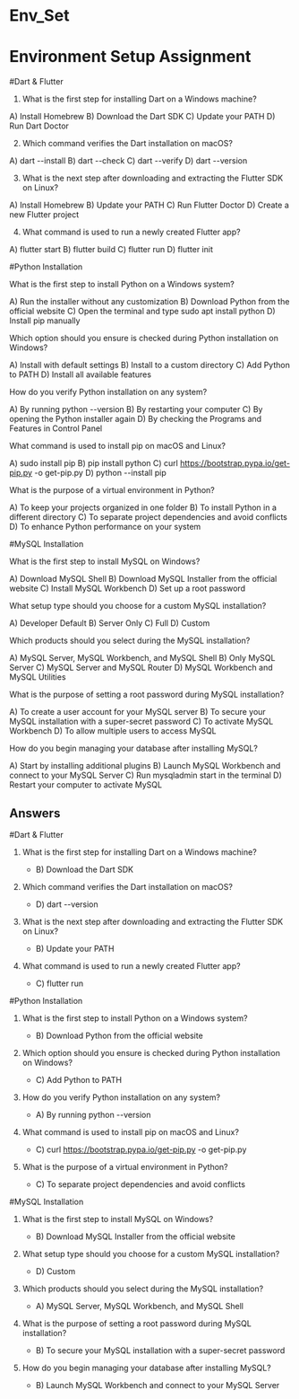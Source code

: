 # Env_Set

# Environment Setup Assignment

#Dart & Flutter

1. What is the first step for installing Dart on a Windows machine?

A) Install Homebrew
B) Download the Dart SDK
C) Update your PATH
D) Run Dart Doctor

2. Which command verifies the Dart installation on macOS?

A) dart --install
B) dart --check
C) dart --verify
D) dart --version


3. What is the next step after downloading and extracting the Flutter SDK on Linux?

A) Install Homebrew
B) Update your PATH
C) Run Flutter Doctor
D) Create a new Flutter project


4. What command is used to run a newly created Flutter app?

A) flutter start
B) flutter build
C) flutter run
D) flutter init


#Python Installation

What is the first step to install Python on a Windows system?

A) Run the installer without any customization
B) Download Python from the official website
C) Open the terminal and type sudo apt install python
D) Install pip manually

Which option should you ensure is checked during Python installation on Windows?

A) Install with default settings
B) Install to a custom directory
C) Add Python to PATH
D) Install all available features

How do you verify Python installation on any system?

A) By running python --version
B) By restarting your computer
C) By opening the Python installer again
D) By checking the Programs and Features in Control Panel

What command is used to install pip on macOS and Linux?

A) sudo install pip
B) pip install python
C) curl https://bootstrap.pypa.io/get-pip.py -o get-pip.py
D) python --install pip

What is the purpose of a virtual environment in Python?

A) To keep your projects organized in one folder
B) To install Python in a different directory
C) To separate project dependencies and avoid conflicts
D) To enhance Python performance on your system

#MySQL Installation

What is the first step to install MySQL on Windows?

A) Download MySQL Shell
B) Download MySQL Installer from the official website
C) Install MySQL Workbench
D) Set up a root password

What setup type should you choose for a custom MySQL installation?

A) Developer Default
B) Server Only
C) Full
D) Custom

Which products should you select during the MySQL installation?

A) MySQL Server, MySQL Workbench, and MySQL Shell
B) Only MySQL Server
C) MySQL Server and MySQL Router
D) MySQL Workbench and MySQL Utilities

What is the purpose of setting a root password during MySQL installation?

A) To create a user account for your MySQL server
B) To secure your MySQL installation with a super-secret password
C) To activate MySQL Workbench
D) To allow multiple users to access MySQL

How do you begin managing your database after installing MySQL?

A) Start by installing additional plugins
B) Launch MySQL Workbench and connect to your MySQL Server
C) Run mysqladmin start in the terminal
D) Restart your computer to activate MySQL


## Answers

#Dart & Flutter

1. What is the first step for installing Dart on a Windows machine?
   - B) Download the Dart SDK

2. Which command verifies the Dart installation on macOS?
   - D) dart --version

3. What is the next step after downloading and extracting the Flutter SDK on Linux?
   - B) Update your PATH

4. What command is used to run a newly created Flutter app?
   - C) flutter run

#Python Installation

1. What is the first step to install Python on a Windows system?
   - B) Download Python from the official website

2. Which option should you ensure is checked during Python installation on Windows?
   - C) Add Python to PATH

3. How do you verify Python installation on any system?
   - A) By running python --version

4. What command is used to install pip on macOS and Linux?
   - C) curl https://bootstrap.pypa.io/get-pip.py -o get-pip.py

5. What is the purpose of a virtual environment in Python?
   - C) To separate project dependencies and avoid conflicts

#MySQL Installation

1. What is the first step to install MySQL on Windows?
   - B) Download MySQL Installer from the official website

2. What setup type should you choose for a custom MySQL installation?
   - D) Custom

3. Which products should you select during the MySQL installation?
   - A) MySQL Server, MySQL Workbench, and MySQL Shell

4. What is the purpose of setting a root password during MySQL installation?
   - B) To secure your MySQL installation with a super-secret password

5. How do you begin managing your database after installing MySQL?
   - B) Launch MySQL Workbench and connect to your MySQL Server
